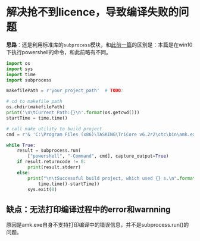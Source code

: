 # 解决抢不到licence，导致编译失败的问题

**思路**：还是利用标准库的`subprocess`模块，和[此前一篇](./repetDo.md)的区别是：本篇是在win10下执行powershell的命令，和此前略有不同。

```py
import os
import sys
import time
import subprocess

makefilePath = r'your_project_path'  # TODO:

# cd to makefile path
os.chdir(makefilePath)
print('\n\tCurrent Path:{}\n'.format(os.getcwd()))
startTime = time.time()

# call make utility to build project
cmd = r"& 'C:\Program Files (x86)\TASKING\TriCore v6.2r2\ctc\bin\amk.exe' -j20 all"

while True:
    result = subprocess.run(
        ["powershell", "-Command", cmd], capture_output=True)
    if result.returncode != 0:
        print(result.stderr)
    else:
        print("\n\tSuccessful build project, which used {} s.\n".format(
            time.time()-startTime))
        sys.exit(0)
```

## 缺点：无法打印编译过程中的error和warnning

原因是amk.exe自身不支持打印编译中的错误信息，并不是subprocess.run()的问题。
